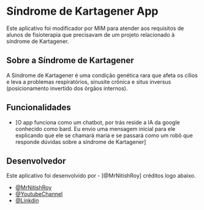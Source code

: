 # Síndrome de Kartagener App

Este aplicativo foi modificador por MIM para atender aos requisitos de alunos de fisioterapia que precisavam de um projeto relacionado à síndrome de Kartagener.

## Sobre a Síndrome de Kartagener
A Síndrome de Kartagener é uma condição genética rara que afeta os cílios e leva a problemas respiratórios, sinusite crônica e situs inversus (posicionamento invertido dos órgãos internos).

## Funcionalidades
- [O app funciona como um chatbot, por trás reside a IA da google conhecido como bard. Eu envio uma mensagem inicial para ele explicando que ele se chamará maria e se passará como um robô que responde dúvidas sobre a síndrome de Kartagener]


## Desenvolvedor
Este aplicativo foi desenvolvido por - [@MrNitishRoy] créditos logo abaixo.

- [@MrNitishRoy](https://www.github.com/MrNitishroy)
- [@YoutubeChannel](https://www.youtube.com/channel/UCCbgU4H2YQVZUqQmhZXKpfQ)
- [@Linkdin](https://www.linkedin.com/in/mrnitishkumar/)

